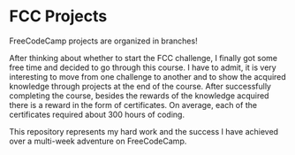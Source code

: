 # FCC Projects

FreeCodeCamp projects are organized in branches! <br />

After thinking about whether to start the FCC challenge, I finally got some free time and decided to go through this course. I have to admit, it is very interesting to move from one challenge to another and to show the acquired knowledge through projects at the end of the course. After successfully completing the course, besides the rewards of the knowledge acquired there is a reward in the form of certificates. On average, each of the certificates required about 300 hours of coding. <br /> 

This repository represents my hard work and the success I have achieved over a multi-week adventure on FreeCodeCamp.


